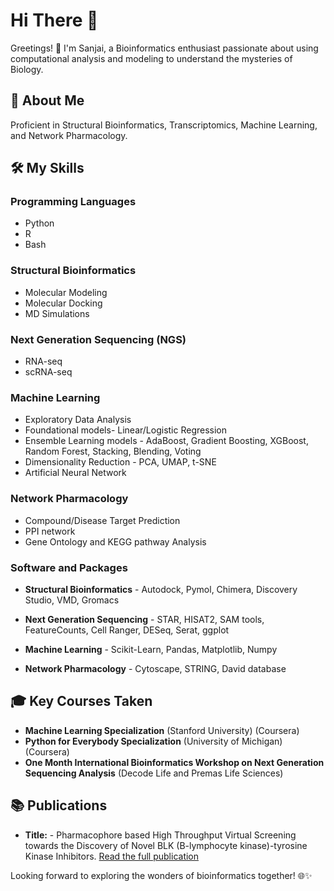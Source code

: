 # Hi There 👋

Greetings! 👋 I'm Sanjai, a Bioinformatics enthusiast passionate about using computational analysis and modeling to understand the mysteries of Biology. 

## 🔬 About Me

Proficient in Structural Bioinformatics, Transcriptomics, Machine Learning, and Network Pharmacology. 

## 🛠️ My Skills

### Programming Languages
- Python 
- R 
- Bash 

### Structural Bioinformatics
- Molecular Modeling 
- Molecular Docking 
- MD Simulations 

### Next Generation Sequencing (NGS)
- RNA-seq 
- scRNA-seq 

### Machine Learning
- Exploratory Data Analysis 
- Foundational models- Linear/Logistic Regression
- Ensemble Learning models - AdaBoost, Gradient Boosting, XGBoost, Random Forest, Stacking, Blending, Voting
- Dimensionality Reduction - PCA, UMAP, t-SNE
- Artificial Neural Network 

### Network Pharmacology
- Compound/Disease Target Prediction
- PPI network
- Gene Ontology and KEGG pathway Analysis

### Software and Packages
- **Structural Bioinformatics** - Autodock, Pymol, Chimera, Discovery Studio, VMD, Gromacs
  
- **Next Generation Sequencing** - STAR, HISAT2, SAM tools, FeatureCounts, Cell Ranger, DESeq, Serat, ggplot
  
- **Machine Learning** - Scikit-Learn, Pandas, Matplotlib, Numpy
  
- **Network Pharmacology** - Cytoscape, STRING, David database

## 🎓 Key Courses Taken

- **Machine Learning Specialization** (Stanford University) (Coursera)
- **Python for Everybody Specialization** (University of Michigan) (Coursera)
- **One Month International Bioinformatics Workshop on Next Generation Sequencing Analysis** (Decode Life and Premas Life Sciences)

## 📚 Publications 

- **Title:** - Pharmacophore based High Throughput Virtual Screening towards the Discovery of Novel BLK (B-lymphocyte kinase)-tyrosine Kinase Inhibitors.  [Read the full publication](https://www.ijper.org/article/1937)


Looking forward to exploring the wonders of bioinformatics together! 🌐✨
